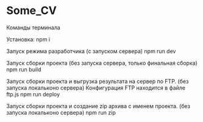 # Some_CV
 
Команды терминала

Установка: npm i

Запуск режима разработчика (c запуском сервера) npm run dev

Запуск сборки проекта (без запуска сервера, только финальная сборка) npm run build

Запуск сборки проекта и выгрузка результата на сервер по FTP. (без запуска локальконо сервера) Конфигурация FTP находится в файле ftp.js npm run deploy

Запуск сборки проекта и создание zip архива с именем проекта. (без запуска локальконо сервера) npm run zip

